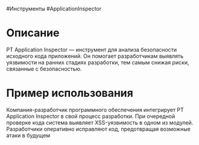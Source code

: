 #Инструменты #ApplicationInspector

# Описание

PT Application Inspector — инструмент для анализа безопасности исходного кода приложений. Он помогает разработчикам выявлять уязвимости на ранних стадиях разработки, тем самым снижая риски, связанные с безопасностью.

# Пример использования

Компания-разработчик программного обеспечения интегрирует PT Application Inspector в свой процесс разработки. При очередной проверке кода система выявляет XSS-уязвимость в одном из модулей. Разработчики оперативно исправляют код, предотвращая возможные атаки в будущем
